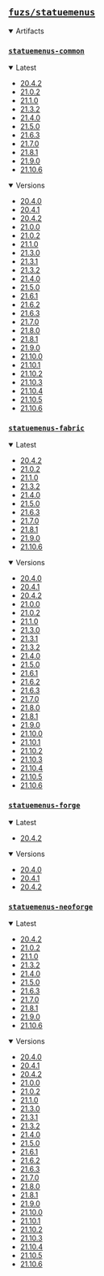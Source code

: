 ## [`fuzs/statuemenus`](.)

<details open>
<summary>Artifacts</summary>

### [`statuemenus-common`](./statuemenus-common)
<details open>
<summary>Latest</summary>

- [20.4.2](./statuemenus-common/20.4.2)
- [21.0.2](./statuemenus-common/21.0.2)
- [21.1.0](./statuemenus-common/21.1.0)
- [21.3.2](./statuemenus-common/21.3.2)
- [21.4.0](./statuemenus-common/21.4.0)
- [21.5.0](./statuemenus-common/21.5.0)
- [21.6.3](./statuemenus-common/21.6.3)
- [21.7.0](./statuemenus-common/21.7.0)
- [21.8.1](./statuemenus-common/21.8.1)
- [21.9.0](./statuemenus-common/21.9.0)
- [21.10.6](./statuemenus-common/21.10.6)
</details>

<details open>
<summary>Versions</summary>

- [20.4.0](./statuemenus-common/20.4.0)
- [20.4.1](./statuemenus-common/20.4.1)
- [20.4.2](./statuemenus-common/20.4.2)
- [21.0.0](./statuemenus-common/21.0.0)
- [21.0.2](./statuemenus-common/21.0.2)
- [21.1.0](./statuemenus-common/21.1.0)
- [21.3.0](./statuemenus-common/21.3.0)
- [21.3.1](./statuemenus-common/21.3.1)
- [21.3.2](./statuemenus-common/21.3.2)
- [21.4.0](./statuemenus-common/21.4.0)
- [21.5.0](./statuemenus-common/21.5.0)
- [21.6.1](./statuemenus-common/21.6.1)
- [21.6.2](./statuemenus-common/21.6.2)
- [21.6.3](./statuemenus-common/21.6.3)
- [21.7.0](./statuemenus-common/21.7.0)
- [21.8.0](./statuemenus-common/21.8.0)
- [21.8.1](./statuemenus-common/21.8.1)
- [21.9.0](./statuemenus-common/21.9.0)
- [21.10.0](./statuemenus-common/21.10.0)
- [21.10.1](./statuemenus-common/21.10.1)
- [21.10.2](./statuemenus-common/21.10.2)
- [21.10.3](./statuemenus-common/21.10.3)
- [21.10.4](./statuemenus-common/21.10.4)
- [21.10.5](./statuemenus-common/21.10.5)
- [21.10.6](./statuemenus-common/21.10.6)
</details>

### [`statuemenus-fabric`](./statuemenus-fabric)
<details open>
<summary>Latest</summary>

- [20.4.2](./statuemenus-fabric/20.4.2)
- [21.0.2](./statuemenus-fabric/21.0.2)
- [21.1.0](./statuemenus-fabric/21.1.0)
- [21.3.2](./statuemenus-fabric/21.3.2)
- [21.4.0](./statuemenus-fabric/21.4.0)
- [21.5.0](./statuemenus-fabric/21.5.0)
- [21.6.3](./statuemenus-fabric/21.6.3)
- [21.7.0](./statuemenus-fabric/21.7.0)
- [21.8.1](./statuemenus-fabric/21.8.1)
- [21.9.0](./statuemenus-fabric/21.9.0)
- [21.10.6](./statuemenus-fabric/21.10.6)
</details>

<details open>
<summary>Versions</summary>

- [20.4.0](./statuemenus-fabric/20.4.0)
- [20.4.1](./statuemenus-fabric/20.4.1)
- [20.4.2](./statuemenus-fabric/20.4.2)
- [21.0.0](./statuemenus-fabric/21.0.0)
- [21.0.2](./statuemenus-fabric/21.0.2)
- [21.1.0](./statuemenus-fabric/21.1.0)
- [21.3.0](./statuemenus-fabric/21.3.0)
- [21.3.1](./statuemenus-fabric/21.3.1)
- [21.3.2](./statuemenus-fabric/21.3.2)
- [21.4.0](./statuemenus-fabric/21.4.0)
- [21.5.0](./statuemenus-fabric/21.5.0)
- [21.6.1](./statuemenus-fabric/21.6.1)
- [21.6.2](./statuemenus-fabric/21.6.2)
- [21.6.3](./statuemenus-fabric/21.6.3)
- [21.7.0](./statuemenus-fabric/21.7.0)
- [21.8.0](./statuemenus-fabric/21.8.0)
- [21.8.1](./statuemenus-fabric/21.8.1)
- [21.9.0](./statuemenus-fabric/21.9.0)
- [21.10.0](./statuemenus-fabric/21.10.0)
- [21.10.1](./statuemenus-fabric/21.10.1)
- [21.10.2](./statuemenus-fabric/21.10.2)
- [21.10.3](./statuemenus-fabric/21.10.3)
- [21.10.4](./statuemenus-fabric/21.10.4)
- [21.10.5](./statuemenus-fabric/21.10.5)
- [21.10.6](./statuemenus-fabric/21.10.6)
</details>

### [`statuemenus-forge`](./statuemenus-forge)
<details open>
<summary>Latest</summary>

- [20.4.2](./statuemenus-forge/20.4.2)
</details>

<details open>
<summary>Versions</summary>

- [20.4.0](./statuemenus-forge/20.4.0)
- [20.4.1](./statuemenus-forge/20.4.1)
- [20.4.2](./statuemenus-forge/20.4.2)
</details>

### [`statuemenus-neoforge`](./statuemenus-neoforge)
<details open>
<summary>Latest</summary>

- [20.4.2](./statuemenus-neoforge/20.4.2)
- [21.0.2](./statuemenus-neoforge/21.0.2)
- [21.1.0](./statuemenus-neoforge/21.1.0)
- [21.3.2](./statuemenus-neoforge/21.3.2)
- [21.4.0](./statuemenus-neoforge/21.4.0)
- [21.5.0](./statuemenus-neoforge/21.5.0)
- [21.6.3](./statuemenus-neoforge/21.6.3)
- [21.7.0](./statuemenus-neoforge/21.7.0)
- [21.8.1](./statuemenus-neoforge/21.8.1)
- [21.9.0](./statuemenus-neoforge/21.9.0)
- [21.10.6](./statuemenus-neoforge/21.10.6)
</details>

<details open>
<summary>Versions</summary>

- [20.4.0](./statuemenus-neoforge/20.4.0)
- [20.4.1](./statuemenus-neoforge/20.4.1)
- [20.4.2](./statuemenus-neoforge/20.4.2)
- [21.0.0](./statuemenus-neoforge/21.0.0)
- [21.0.2](./statuemenus-neoforge/21.0.2)
- [21.1.0](./statuemenus-neoforge/21.1.0)
- [21.3.0](./statuemenus-neoforge/21.3.0)
- [21.3.1](./statuemenus-neoforge/21.3.1)
- [21.3.2](./statuemenus-neoforge/21.3.2)
- [21.4.0](./statuemenus-neoforge/21.4.0)
- [21.5.0](./statuemenus-neoforge/21.5.0)
- [21.6.1](./statuemenus-neoforge/21.6.1)
- [21.6.2](./statuemenus-neoforge/21.6.2)
- [21.6.3](./statuemenus-neoforge/21.6.3)
- [21.7.0](./statuemenus-neoforge/21.7.0)
- [21.8.0](./statuemenus-neoforge/21.8.0)
- [21.8.1](./statuemenus-neoforge/21.8.1)
- [21.9.0](./statuemenus-neoforge/21.9.0)
- [21.10.0](./statuemenus-neoforge/21.10.0)
- [21.10.1](./statuemenus-neoforge/21.10.1)
- [21.10.2](./statuemenus-neoforge/21.10.2)
- [21.10.3](./statuemenus-neoforge/21.10.3)
- [21.10.4](./statuemenus-neoforge/21.10.4)
- [21.10.5](./statuemenus-neoforge/21.10.5)
- [21.10.6](./statuemenus-neoforge/21.10.6)
</details>

</details>
